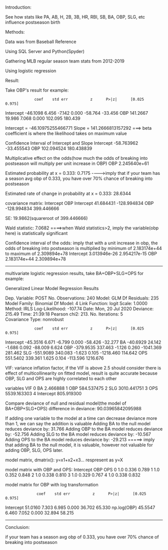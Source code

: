 Introduction:

See how stats like PA, AB, H, 2B, 3B, HR, RBI, SB, BA, OBP, SLG, etc influence postseason birth


Methods:

Data was from Baseball Reference

Using SQL Server and Python(Spyder)

Gathering MLB regular season team stats from 2012-2019

Using logistic regression


Result:

Take OBP's result for example:

                 coef    std err          z      P>|z|      [0.025      0.975]
Intercept    -46.1098      6.456     -7.142      0.000     -58.764     -33.456
OBP          141.2667     19.986      7.068      0.000     102.095     180.439


Intercept = -46.10975255466771
Slope = 141.2666813157292 ===> beta coefficient is where the likelihood takes on maximum value

Confidence Interval of Intercept and Slope
Intercept  -58.763962  -33.455543
OBP        102.094524  180.438839

Multiplicative effect on the odds(how much the odds of breaking into postseason will multiply per unit increase in OBP)
OBP          2.245640e+61

Estimated probability at x = 0.333:  0.7175  ---->imply that if your team has a season avg obp of 0.333, you have over 70% chance of breaking into postseason

Estimated rate of change in probability at x = 0.333:  28.6344

covariance matrix:
            Intercept         OBP
Intercept   41.684431 -128.994834
OBP       -128.994834  399.446666

SE:  19.9862(squareroot of 399.446666)

Wald statistic:  7.0682 ====>when Wald statistics>2, imply the variable(obp here) is statistically significant

Confidence interval of the odds: imply that with a unit increase in obp, the odds of breaking into postseason is multiplied by minimum of 2.183174e+44 to maximum of 2.309894e+78
Intercept  3.013946e-26  2.954217e-15
OBP        2.183174e+44  2.309894e+78

---------------------------------------------------------------------------------------------------------------------------------------------------------------------------

multivariate logistic regression results, take BA+OBP+SLG+OPS for example:

Generalized Linear Model Regression Results                  

Dep. Variable:                   POST   No. Observations:                  240
Model:                            GLM   Df Residuals:                      235
Model Family:                Binomial   Df Model:                            4
Link Function:                  logit   Scale:                          1.0000
Method:                          IRLS   Log-Likelihood:                -107.74
Date:                Mon, 20 Jul 2020   Deviance:                       215.49
Time:                        21:39:18   Pearson chi2:                     213.
No. Iterations:                     5                                         
Covariance Type:            nonrobust                                         

                 coef    std err          z      P>|z|      [0.025      0.975]
Intercept    -45.3516      6.671     -6.799      0.000     -58.426     -32.277
BA           -40.6929     24.142     -1.686      0.092     -88.009       6.624
OBP         -379.9535    337.463     -1.126      0.260   -1041.369     281.462
SLG         -551.9089    340.083     -1.623      0.105   -1218.460     114.642
OPS          551.5402    339.361      1.625      0.104    -113.596    1216.676


VIF: variance inflation factor, if the VIF is above 2.5 should consider there is effect of multicollinearity on fitted model, result is quite accurate because OBP, SLG and OPS are highly correlated to each other

   variables          VIF
0         BA     2.466888
1        OBP   584.537475
2        SLG  3010.441751
3        OPS  5539.163303
4  Intercept   805.919300

Compare deviance of null and residual model(the model of BA+OBP+SLG+OPS)
difference in deviance: 90.03965842095988

If adding one variable to the model at a time can decrease deviance more than 1, we can say the addition is valuable
Adding BA to the null model reduces deviance by:  31.766
Adding OBP to the BA model reduces deviance by:  -52.756
Adding SLG to the BA model reduces deviance by: -10.567
Adding OPS to the BA model reduces deviance by:  -29.213
=====> imply that adding BA to the null model, it is valuable, however not valuable for adding OBP, SLG, OPS later.

model matrix, dmatrix(): y=x1+x2+x3... respresent as y=X

model matrix with OBP and OPS:
   Intercept    OBP    OPS
0        1.0  0.336  0.789
1        1.0  0.352  0.848
2        1.0  0.338  0.810
3        1.0  0.329  0.767
4        1.0  0.338  0.832

model matrix for OBP with log transformation

                  coef    std err          z      P>|z|      [0.025      0.975]
Intercept      51.0160      7.303      6.985      0.000      36.702      65.330
np.log(OBP)    45.5547      6.460      7.052      0.000      32.894      58.215


----------------------------------------------------------------------------------------------------------------------------------------------
Conclusion:

if your team has a season avg obp of 0.333, you have over 70% chance of breaking into postseason 








